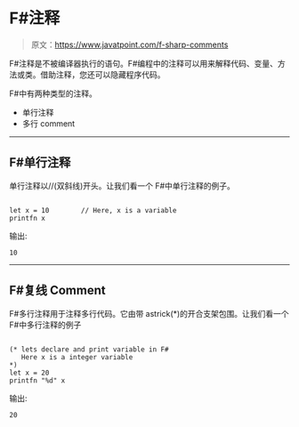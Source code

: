 # F#注释

> 原文：<https://www.javatpoint.com/f-sharp-comments>

F#注释是不被编译器执行的语句。F#编程中的注释可以用来解释代码、变量、方法或类。借助注释，您还可以隐藏程序代码。

F#中有两种类型的注释。

*   单行注释
*   多行 comment

* * *

## F#单行注释

单行注释以//(双斜线)开头。让我们看一个 F#中单行注释的例子。

```

let x = 10        // Here, x is a variable 
printfn x

```

输出:

```
10

```

* * *

## F#复线 Comment

F#多行注释用于注释多行代码。它由带 astrick(*)的开合支架包围。让我们看一个 F#中多行注释的例子

```

(* lets declare and print variable in F# 
   Here x is a integer variable
*)
let x = 20
printfn "%d" x

```

输出:

```
20

```